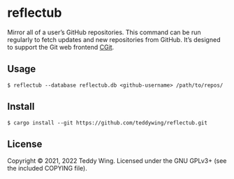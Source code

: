 reflectub
=========

Mirror all of a user’s GitHub repositories. This command can be run regularly to
fetch updates and new repositories from GitHub. It’s designed to support the Git
web frontend [CGit].


## Usage

	$ reflectub --database reflectub.db <github-username> /path/to/repos/


## Install

	$ cargo install --git https://github.com/teddywing/reflectub.git


## License
Copyright © 2021, 2022 Teddy Wing. Licensed under the GNU GPLv3+ (see the
included COPYING file).


[CGit]: https://git.zx2c4.com/cgit/about/
